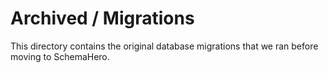 # Archived / Migrations

This directory contains the original database migrations that we ran before moving to SchemaHero.

